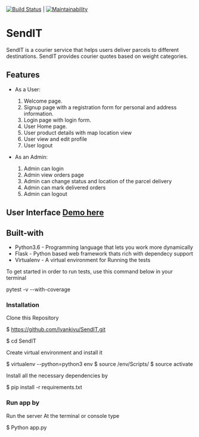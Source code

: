 [![Build Status](https://travis-ci.com/Ivankivu/SendIT.svg?branch=161794702-user-can-get-all-parcel-delivery)](https://travis-ci.com/Ivankivu/SendIT) | [![Maintainability](https://api.codeclimate.com/v1/badges/e98ad700ef47397de5a0/maintainability)](https://codeclimate.com/github/Ivankivu/SendIT/maintainability)

# SendIT

SendIT is a courier service that helps users deliver parcels to different destinations. SendIT provides courier quotes based on weight categories.

## Features

* As a User:
    1. Welcome page.
    2. Signup page with a registration form for personal and address information.
    3. Login page with login form.
    4. User Home page.
    5. User product details with map location view
    6. User view and edit profile
    7. User logout

* As an Admin:
    1. Admin can login
    2. Admin view orders page
    3. Admin can change status and location of the parcel delivery
    4. Admin can mark delivered orders
    5. Admin can logout

## User Interface [Demo here](https://ivankivu.github.io/SendIT/UI/)

## Built-with

* Python3.6 - Programming language that lets you work more dynamically
* Flask - Python based web framework thats rich with dependecy support
* Virtualenv - A virtual environment for Running the tests

To get started in order to run tests, use this command below in your terminal

pytest -v --with-coverage

### Installation

Clone this Repository

$ https://github.com/Ivankivu/SendIT.git

$ cd SendIT

Create virtual environment and install it

$ virtualenv --python=python3 env
$ source /env/Scripts/
$ source activate

Install all the necessary dependencies by

$ pip install -r requirements.txt

### Run app by

Run the server At the terminal or console type

$ Python app.py
